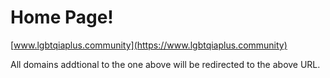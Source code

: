 # Home Page!

[www.lgbtqiaplus.community](https://www.lgbtqiaplus.community)

All domains addtional to the one above will be redirected to the above URL.
